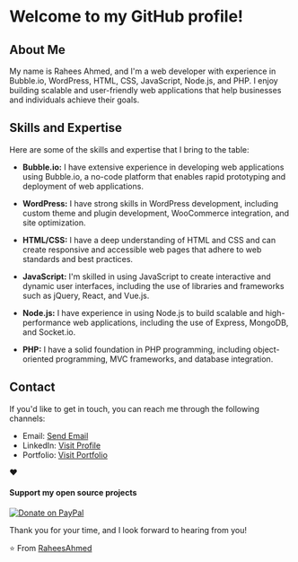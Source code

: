 

# Welcome to my GitHub profile!

## About Me

My name is Rahees Ahmed, and I'm a web developer with experience in Bubble.io, WordPress, HTML, CSS, JavaScript, Node.js, and PHP. I enjoy building scalable and user-friendly web applications that help businesses and individuals achieve their goals.

## Skills and Expertise

Here are some of the skills and expertise that I bring to the table:

- **Bubble.io:** I have extensive experience in developing web applications using Bubble.io, a no-code platform that enables rapid prototyping and deployment of web applications.

- **WordPress:** I have strong skills in WordPress development, including custom theme and plugin development, WooCommerce integration, and site optimization.

- **HTML/CSS:** I have a deep understanding of HTML and CSS and can create responsive and accessible web pages that adhere to web standards and best practices.

- **JavaScript:** I'm skilled in using JavaScript to create interactive and dynamic user interfaces, including the use of libraries and frameworks such as jQuery, React, and Vue.js.

- **Node.js:** I have experience in using Node.js to build scalable and high-performance web applications, including the use of Express, MongoDB, and Socket.io.

- **PHP:** I have a solid foundation in PHP programming, including object-oriented programming, MVC frameworks, and database integration.


## Contact

If you'd like to get in touch, you can reach me through the following channels:

- Email: [Send Email](mailto:raheesahmed37@gmail.com)
- LinkedIn: [Visit Profile](https://www.linkedin.com/in/rahees-ahmed/)
- Portfolio: [Visit Portfolio ](https://www.rahees-ahmed.netlify.app)




❤️ <h4>Support my open source projects</h4>  [![Donate on PayPal](https://img.shields.io/badge/--paypal?label=PayPal&logo=PayPal&style=social)](https://www.paypal.me/raheesahmed)

Thank you for your time, and I look forward to hearing from you!

⭐️ From [RaheesAhmed](https://github.com/RaheesAhmed)



